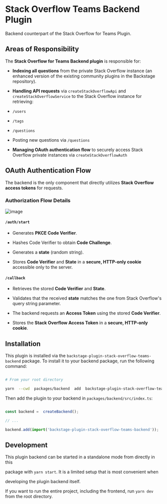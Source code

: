 # Stack Overflow Teams Backend Plugin

Backend counterpart of the Stack Overflow for Teams Plugin.

## Areas of Responsibility

The **Stack Overflow for Teams Backend plugin** is responsible for:

  

-  **Indexing all questions** from the private Stack Overflow instance (an enhanced version of the existing community plugins in the Backstage repository).

-  **Handling API requests** via ``createStackOverflowApi`` and ``createStackOverflowService`` to the Stack Overflow instance for retrieving:

-  `/users`

-  `/tags`

-  `/questions`

- Posting new questions via `/questions`

-  **Managing OAuth authentication flow** to securely access Stack Overflow private instances via ``createStackOverflowAuth``

  

## OAuth Authentication Flow

  

The backend is the only component that directly utilizes **Stack Overflow access tokens** for requests.

  

### **Authorization Flow Details**

  

![image](https://github.com/user-attachments/assets/1a7df089-c3c6-49a4-8761-38479e89214a)

  

#### **`/auth/start`**

- Generates **PKCE Code Verifier**.

- Hashes Code Verifier to obtain **Code Challenge**.

- Generates a **state** (random string).

- Stores **Code Verifier** and **State** in a **secure, HTTP-only cookie** accessible only to the server.

  

#### **`/callback`**

- Retrieves the stored **Code Verifier** and **State**.

- Validates that the received **state** matches the one from Stack Overflow's query string parameter.

- The backend requests an **Access Token** using the stored **Code Verifier**.

- Stores the **Stack Overflow Access Token** in a **secure, HTTP-only cookie**.

  
  

## Installation

  

This plugin is installed via the `backstage-plugin-stack-overflow-teams-backend` package. To install it to your backend package, run the following command:

  

```bash

# From your root directory

yarn  --cwd  packages/backend  add  backstage-plugin-stack-overflow-teams-backend

```

  

Then add the plugin to your backend in `packages/backend/src/index.ts`:

  

```ts

const backend =  createBackend();

// ...

backend.add(import('backstage-plugin-stack-overflow-teams-backend'));

```

  

## Development

  

This plugin backend can be started in a standalone mode from directly in this

package with `yarn start`. It is a limited setup that is most convenient when

developing the plugin backend itself.

  

If you want to run the entire project, including the frontend, run `yarn dev` from the root directory.
